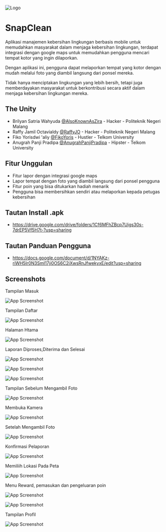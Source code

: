 
![Logo](https://i.ibb.co/R0YfD6L/Snap-Clean.jpg)


# SnapClean

Aplikasi manajemen kebersihan lingkungan berbasis mobile untuk memudahkan masyarakat dalam menjaga kebersihan lingkungan, terdapat integrasi dengan google maps untuk memudahkan pengguna mencari tempat kotor yang ingin dilaporkan. 

Dengan aplikasi ini, pengguna dapat melaporkan tempat yang kotor dengan mudah melalui foto yang diambil langsung dari ponsel mereka. 

Tidak hanya menciptakan lingkungan yang lebih bersih, tetapi juga memberdayakan masyarakat untuk berkontribusi secara aktif dalam menjaga kebersihan lingkungan mereka.



## The Unity

- Brilyan Satria Wahyuda [@AlsoKnownAsZira](https://www.github.com/AlsoKnownAsZira) - Hacker - Politeknik Negeri Malang
- Raffy Jamil Octavialdy [@RaffyJO](https://github.com/RaffyJO) - Hacker - Politeknik Negeri Malang
- Fiko Yorisdwi 'aliy [@FikoYoris](https://github.com/FikoYoris) - Hustler - Telkom University
- Anugrah Panji Pradipa [@AnugrahPanjiPradipa](https://github.com/AnugrahPanjiPradipa) - Hipster - Telkom University


## Fitur Unggulan

- Fitur lapor dengan integrasi google maps
- Lapor tempat dengan foto yang diambil langsung dari ponsel pengguna
- Fitur poin yang bisa ditukarkan hadiah menarik
- Pengguna bisa membersihkan sendiri atau melaporkan kepada petugas kebersihan

## Tautan Install .apk
- https://drive.google.com/drive/folders/1Cf6MFhZBcp7Uigs30s-7drEP5Vf5H7t-?usp=sharing

## Tautan Panduan Pengguna
- https://docs.google.com/document/d/1NYAKz-riWH5Ir0N3SmI17ji0OS6C2iXwsRnJfwekyxE/edit?usp=sharing

## Screenshots


Tampilan Masuk


![App Screenshot](https://i.ibb.co/kGhnLsm/Screenshot-2024-01-12-232757.png)  


Tampilan Daftar

![App Screenshot](https://i.ibb.co/Kj4SZwm/Screenshot-2024-01-12-233155.png) 


Halaman Htama

![App Screenshot](https://i.ibb.co/Tw72Cd6/Screenshot-2024-01-12-233356.png) 

Laporan Diproses,Diterima dan Selesai

![App Screenshot](https://i.ibb.co/8zxLFz9/Screenshot-2024-01-12-233502.png) 

![App Screenshot](https://i.ibb.co/sjTv2kX/Screenshot-2024-01-12-233809.png) 

![App Screenshot](https://i.ibb.co/56HK8d2/Screenshot-2024-01-12-233942.png) 

Tampilan Sebelum Mengambil Foto

![App Screenshot](https://i.ibb.co/xFPJ8KN/Screenshot-2024-01-12-234054.png) 

Membuka Kamera

![App Screenshot](https://i.ibb.co/TB8ggsD/Screenshot-2024-01-12-234211.png) 

Setelah Mengambil Foto

![App Screenshot](https://i.ibb.co/RpxMcQr/Screenshot-2024-01-12-234311.png) 

Konfirmasi Pelaporan

![App Screenshot](https://i.ibb.co/TB42x2F/Screenshot-2024-01-12-234716.png) 

Memiliih Lokasi Pada Peta

![App Screenshot](https://i.ibb.co/BwNMPG9/Screenshot-2024-01-12-234949.png) 

Menu Reward, pemasukan dan pengeluaran poin

![App Screenshot](https://i.ibb.co/J2FZ1qF/Screenshot-2024-01-12-235105.png) 

![App Screenshot](https://i.ibb.co/9vXZBVh/Screenshot-2024-01-12-235215.png) 

Tampilan Profil

![App Screenshot](https://i.ibb.co/wrkF0RM/Screenshot-2024-01-12-235252.png) 
